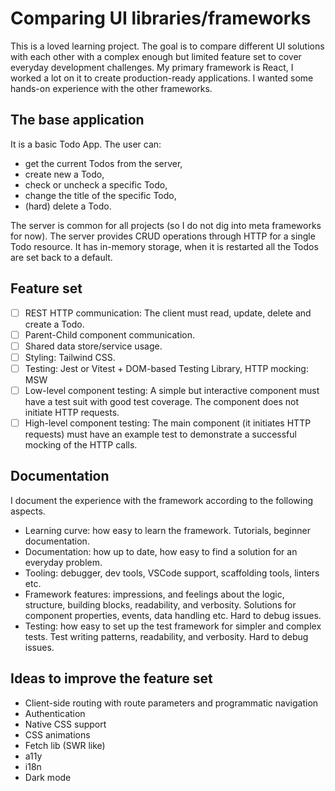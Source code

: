 # Comparing UI libraries/frameworks

This is a loved learning project. The goal is to compare different UI solutions with each other with a complex enough but limited feature set to cover everyday development challenges. My primary framework is React, I worked a lot on it to create production-ready applications. I wanted some hands-on experience with the other frameworks.

## The base application

It is a basic Todo App. The user can:

- get the current Todos from the server,
- create new a Todo,
- check or uncheck a specific Todo,
- change the title of the specific Todo,
- (hard) delete a Todo. 

The server is common for all projects (so I do not dig into meta frameworks for now). The server provides CRUD operations through HTTP
for a single Todo resource. It has in-memory storage, when it is restarted all the Todos are set back to a default.

## Feature set

- [ ] REST HTTP communication: The client must read, update, delete and create a Todo.
- [ ] Parent-Child component communication.
- [ ] Shared data store/service usage.
- [ ] Styling: Tailwind CSS.
- [ ] Testing: Jest or Vitest + DOM-based Testing Library, HTTP mocking: MSW
- [ ] Low-level component testing: A simple but interactive component must have a test suit with good test coverage. The component does not initiate HTTP requests.
- [ ] High-level component testing: The main component (it initiates HTTP requests) must have an example test to demonstrate a successful mocking of the HTTP calls.

## Documentation

I document the experience with the framework according to the following aspects.

- Learning curve: how easy to learn the framework. Tutorials, beginner documentation.
- Documentation: how up to date, how easy to find a solution for an everyday problem.
- Tooling: debugger, dev tools, VSCode support, scaffolding tools, linters etc.
- Framework features: impressions, and feelings about the logic, structure, building blocks, readability, and verbosity. Solutions for component properties, events, data handling etc. Hard to debug issues.
- Testing: how easy to set up the test framework for simpler and complex tests. Test writing patterns, readability, and verbosity. Hard to debug issues.

## Ideas to improve the feature set

- Client-side routing with route parameters and programmatic navigation
- Authentication
- Native CSS support
- CSS animations
- Fetch lib (SWR like)
- a11y
- i18n
- Dark mode



